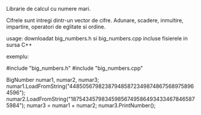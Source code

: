 Librarie de calcul cu numere mari.

Cifrele sunt intregi dintr-un vector de cifre.
Adunare, scadere, inmultire, impartire, operatori de eglitate si ordine.

usage: 
downloadat big_numbers.h si big_numbers.cpp 
incluse fisierele in sursa C++

exemplu:

#include "big_numbers.h" 
#include "big_numbers.cpp"

BigNumber numar1, numar2, numar3;
numar1.LoadFromString("4485056798238794858723498748675689758964596");
numar2.LoadFromString("1875434579834598567495864934334678465875984");
numar3 = numar1 + numar2;
numar3.PrintNumber();
